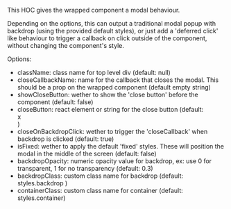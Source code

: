 This HOC gives the wrapped component a modal behaviour.  

Depending on the options, this can output a traditional modal popup with backdrop (using the provided default styles), or just
add a 'deferred click' like behaviour to trigger a callback on click outside of the component,
without changing the component's style.  


Options:

 * className:  class name for top level div (default: null)
 * closeCallbackName: name for the callback that closes the modal. This should be a prop on the wrapped component (default empty string)
 * showCloseButton: wether to show the 'close button' before the component (default: false)
 * closeButton: react element or string for the close button (default: <div>x</div>)
 * closeOnBackdropClick: wether to trigger the 'closeCallback' when backdrop is clicked (default: true)
 * isFixed: wether to apply the default 'fixed' styles. These will position the modal in the middle of the screen (default: false)
 * backdropOpacity: numeric opacity value for backdrop, ex: use 0 for transparent, 1 for no transparency (default: 0.3)
 * backdropClass: custom class name for backdrop (default: styles.backdrop )
 * containerClass: custom class name for container (default: styles.container)
